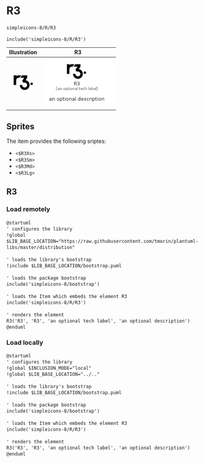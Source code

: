 # R3


```text
simpleicons-8/R/R3
```

```text
include('simpleicons-8/R/R3')
```



| Illustration | R3 |
| :---: | :---: |
| ![illustration for Illustration](../../simpleicons-8/R/R3.png) | ![illustration for R3](../../simpleicons-8/R/R3.Local.png) |



## Sprites
The item provides the following sriptes:

- `<$R3Xs>`
- `<$R3Sm>`
- `<$R3Md>`
- `<$R3Lg>`





## R3

### Load remotely
```plantuml
@startuml
' configures the library
!global $LIB_BASE_LOCATION="https://raw.githubusercontent.com/tmorin/plantuml-libs/master/distribution"

' loads the library's bootstrap
!include $LIB_BASE_LOCATION/bootstrap.puml

' loads the package bootstrap
include('simpleicons-8/bootstrap')

' loads the Item which embeds the element R3
include('simpleicons-8/R/R3')

' renders the element
R3('R3', 'R3', 'an optional tech label', 'an optional description')
@enduml
```

### Load locally
```plantuml
@startuml
' configures the library
!global $INCLUSION_MODE="local"
!global $LIB_BASE_LOCATION="../.."

' loads the library's bootstrap
!include $LIB_BASE_LOCATION/bootstrap.puml

' loads the package bootstrap
include('simpleicons-8/bootstrap')

' loads the Item which embeds the element R3
include('simpleicons-8/R/R3')

' renders the element
R3('R3', 'R3', 'an optional tech label', 'an optional description')
@enduml
```

